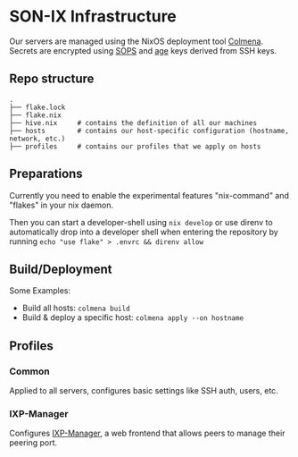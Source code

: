 # SON-IX Infrastructure

Our servers are managed using the NixOS deployment tool [Colmena](https://github.com/zhaofengli/colmena).
Secrets are encrypted using [SOPS](https://github.com/mozilla/sops) and [age](https://github.com/FiloSottile/age) keys derived from SSH keys.

## Repo structure
```
.
├── flake.lock
├── flake.nix
├── hive.nix     # contains the definition of all our machines
├── hosts        # contains our host-specific configuration (hostname, network, etc.)
├── profiles     # contains our profiles that we apply on hosts
```

## Preparations

Currently you need to enable the experimental features "nix-command" and "flakes" in your nix daemon.

Then you can start a developer-shell using `nix develop` or use direnv to automatically drop into a developer shell when
entering the repository by running `echo "use flake" > .envrc && direnv allow`

## Build/Deployment

Some Examples:

- Build all hosts: `colmena build`
- Build & deploy a specific host: `colmena apply --on hostname`

## Profiles

### Common

Applied to all servers, configures basic settings like SSH auth, users, etc.

### IXP-Manager

Configures [IXP-Manager](https://www.ixpmanager.org/), a web frontend that allows peers to manage their peering port.
